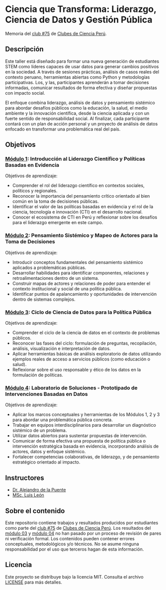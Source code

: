 # Ciencia que Transforma: Liderazgo, Ciencia de Datos y Gestión Pública

Memoria del [club #75](https://clubesdecienciaperu.org/project/cdecpe75-ciencia-que-transforma-liderazgo-datos-y-gestion-publica/) de [Clubes de Ciencia Perú](https://clubesdecienciaperu.org).

## Descripción

Este taller está diseñado para formar una nueva generación de estudiantes STEM como líderes capaces de usar datos para generar cambios positivos en la sociedad. 
A través de sesiones prácticas, análisis de casos reales del contexto peruano, herramientas abiertas como Python y metodologías participativas. 
Los, y las, participantes aprenderán a tomar decisiones informadas, comunicar resultados de forma efectiva y diseñar propuestas con impacto social.

El enfoque combina liderazgo, análisis de datos y pensamiento sistémico para abordar desafíos públicos como la educación, la salud, el medio ambiente y la innovación científica, desde la ciencia aplicada y con un fuerte sentido de responsabilidad social.
Al finalizar, cada participante contará con un plan de acción personal y un proyecto de análisis de datos enfocado en transformar una problemática real del país.

## Objetivos

### [Módulo 1](Modulo-01): Introducción al Liderazgo Científico y Políticas Basadas en Evidencia

Objetivos de aprendizaje:

- Comprender el rol del liderazgo científico en contextos sociales, políticos y regionales.
- Reconocer la importancia del pensamiento crítico orientado al bien común en la toma de decisiones públicas.
- Identificar el valor de las políticas basadas en evidencia y el rol de la ciencia, tecnología e innovación (CTI) en el desarrollo nacional.
- Conocer el ecosistema de CTI en Perú y reflexionar sobre los desafíos para el liderazgo emergente en este campo.

### [Módulo 2](Modulo-02): Pensamiento Sistémico y Mapeo de Actores para la Toma de Decisiones

Objetivos de aprendizaje:

- Introducir conceptos fundamentales del pensamiento sistémico aplicados a problemáticas públicas.
- Desarrollar habilidades para identificar componentes, relaciones y retroalimentaciones dentro de un sistema.
- Construir mapas de actores y relaciones de poder para entender el contexto institucional y social de una política pública.
- Identificar puntos de apalancamiento y oportunidades de intervención dentro de sistemas complejos.

### [Módulo 3](Modulo-03): Ciclo de Ciencia de Datos para la Política Pública

Objetivos de aprendizaje:

- Comprender el ciclo de la ciencia de datos en el contexto de problemas públicos.
- Reconocer las fases del ciclo: formulación de preguntas, recopilación, análisis, visualización e interpretación de datos.
- Aplicar herramientas básicas de análisis exploratorio de datos utilizando ejemplos reales de acceso a servicios públicos (como educación o salud).
- Reflexionar sobre el uso responsable y ético de los datos en la formulación de políticas.

### [Módulo 4](Modulo-04): Laboratorio de Soluciones - Prototipado de Intervenciones Basadas en Datos

Objetivos de aprendizaje:

- Aplicar los marcos conceptuales y herramientas de los Módulos 1, 2 y 3 para abordar una problemática pública concreta.
- Trabajar en equipos interdisciplinarios para desarrollar un diagnóstico sistémico de un problema.
- Utilizar datos abiertos para sustentar propuestas de intervención.
- Comunicar de forma efectiva una propuesta de política pública o intervención estratégica basada en evidencia, incorporando análisis de actores, datos y enfoque sistémico.
- Fortalecer competencias colaborativas, de liderazgo, y de pensamiento estratégico orientado al impacto.

## Instructores

- [Dr. Alejandro de la Puente](https://www.linkedin.com/in/alejandro-de-la-puente/) 
- [MSc. Luis León](https://www.linkedin.com/in/luisleonandonayre/)

## Sobre el contenido

Este repositorio contiene trabajos y resultados producidos por estudiantes como parte del [club #75](https://clubesdecienciaperu.org/project/cdecpe75-ciencia-que-transforma-liderazgo-datos-y-gestion-publica/) de [Clubes de Ciencia Perú](https://clubesdecienciaperu.org).   Los resultados del [módulo 03](Modulo-03) y [módulo 04](Modulo-04) no han pasado por un proceso de revisión de pares ni verificación formal. Los contenidos pueden contener errores conceptuales, metodológicos y/o técnicos. No se asume ninguna responsabilidad por el uso que terceros hagan de esta información.

## Licencia

Este proyecto se distribuye bajo la licencia MIT. Consulta el archivo [LICENSE](LICENSE) para más detalles.